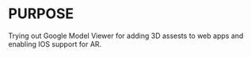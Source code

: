 # PURPOSE

Trying out Google Model Viewer for adding 3D assests to web apps and enabling IOS support for AR.
